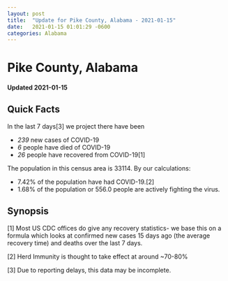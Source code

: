 ```yaml
---
layout: post
title:  "Update for Pike County, Alabama - 2021-01-15"
date:   2021-01-15 01:01:29 -0600
categories: Alabama
---
```


# Pike County, Alabama
#### Updated 2021-01-15

## Quick Facts

In the last 7 days[3] we project there have been
- *239* new cases of COVID-19
- *6* people have died of COVID-19
- *26* people have recovered from COVID-19[1]

The population in this census area is 33114. By our calculations:
- 7.42% of the population have had COVID-19.[2]
- 1.68% of the population or 556.0 people are actively fighting the virus.

## Synopsis




[1] Most US CDC offices do give any recovery statistics- we base this on a formula which looks at confirmed new cases
15 days ago (the average recovery time) and deaths over the last 7 days.

[2] Herd Immunity is thought to take effect at around ~70-80%

[3] Due to reporting delays, this data may be incomplete.
 
    